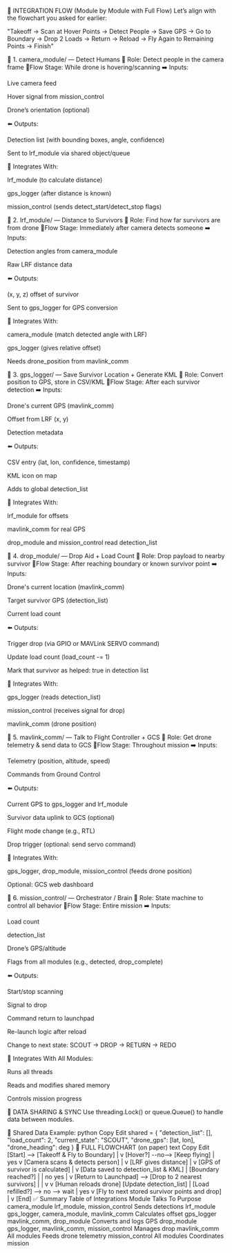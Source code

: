 🧩 INTEGRATION FLOW (Module by Module with Full Flow)
Let’s align with the flowchart you asked for earlier:

"Takeoff → Scan at Hover Points → Detect People → Save GPS → Go to Boundary → Drop 2 Loads → Return → Reload → Fly Again to Remaining Points → Finish"

🔶 1. camera_module/ — Detect Humans
🧠 Role: Detect people in the camera frame
📍Flow Stage: While drone is hovering/scanning
➡️ Inputs:

Live camera feed

Hover signal from mission_control

Drone’s orientation (optional)

⬅️ Outputs:

Detection list (with bounding boxes, angle, confidence)

Sent to lrf_module via shared object/queue

🧩 Integrates With:

lrf_module (to calculate distance)

gps_logger (after distance is known)

mission_control (sends detect_start/detect_stop flags)

🔶 2. lrf_module/ — Distance to Survivors
🧠 Role: Find how far survivors are from drone
📍Flow Stage: Immediately after camera detects someone
➡️ Inputs:

Detection angles from camera_module

Raw LRF distance data

⬅️ Outputs:

(x, y, z) offset of survivor

Sent to gps_logger for GPS conversion

🧩 Integrates With:

camera_module (match detected angle with LRF)

gps_logger (gives relative offset)

Needs drone_position from mavlink_comm

🔶 3. gps_logger/ — Save Survivor Location + Generate KML
🧠 Role: Convert position to GPS, store in CSV/KML
📍Flow Stage: After each survivor detection
➡️ Inputs:

Drone's current GPS (mavlink_comm)

Offset from LRF (x, y)

Detection metadata

⬅️ Outputs:

CSV entry (lat, lon, confidence, timestamp)

KML icon on map

Adds to global detection_list

🧩 Integrates With:

lrf_module for offsets

mavlink_comm for real GPS

drop_module and mission_control read detection_list

🔶 4. drop_module/ — Drop Aid + Load Count
🧠 Role: Drop payload to nearby survivor
📍Flow Stage: After reaching boundary or known survivor point
➡️ Inputs:

Drone's current location (mavlink_comm)

Target survivor GPS (detection_list)

Current load count

⬅️ Outputs:

Trigger drop (via GPIO or MAVLink SERVO command)

Update load count (load_count -= 1)

Mark that survivor as helped: true in detection list

🧩 Integrates With:

gps_logger (reads detection_list)

mission_control (receives signal for drop)

mavlink_comm (drone position)

🔶 5. mavlink_comm/ — Talk to Flight Controller + GCS
🧠 Role: Get drone telemetry & send data to GCS
📍Flow Stage: Throughout mission
➡️ Inputs:

Telemetry (position, altitude, speed)

Commands from Ground Control

⬅️ Outputs:

Current GPS to gps_logger and lrf_module

Survivor data uplink to GCS (optional)

Flight mode change (e.g., RTL)

Drop trigger (optional: send servo command)

🧩 Integrates With:

gps_logger, drop_module, mission_control (feeds drone position)

Optional: GCS web dashboard

🔶 6. mission_control/ — Orchestrator / Brain
🧠 Role: State machine to control all behavior
📍Flow Stage: Entire mission
➡️ Inputs:

Load count

detection_list

Drone’s GPS/altitude

Flags from all modules (e.g., detected, drop_complete)

⬅️ Outputs:

Start/stop scanning

Signal to drop

Command return to launchpad

Re-launch logic after reload

Change to next state: SCOUT → DROP → RETURN → REDO

🧩 Integrates With All Modules:

Runs all threads

Reads and modifies shared memory

Controls mission progress

🔄 DATA SHARING & SYNC
Use threading.Lock() or queue.Queue() to handle data between modules.

🧠 Shared Data Example:
python
Copy
Edit
shared = {
  "detection_list": [],
  "load_count": 2,
  "current_state": "SCOUT",
  "drone_gps": [lat, lon],
  "drone_heading": deg
}
🧭 FULL FLOWCHART (on paper)
text
Copy
Edit
[Start] --> [Takeoff & Fly to Boundary]
               |
               v
         [Hover?] --no--> [Keep flying]
               |
              yes
               v
    [Camera scans & detects person]
               |
               v
        [LRF gives distance]
               |
               v
    [GPS of survivor is calculated]
               |
               v
    [Data saved to detection_list & KML]
               |
         [Boundary reached?]
           |          |
          no         yes
           |          v
   [Return to Launchpad]    --> [Drop to 2 nearest survivors]
           |                          |
           v                          v
 [Human reloads drone]          [Update detection_list]
           |
     [Load refilled?] --> no --> wait
           |
          yes
           v
[Fly to next stored survivor points and drop]
           |
           v
         [End]
✅ Summary Table of Integrations
Module	Talks To	Purpose
camera_module	lrf_module, mission_control	Sends detections
lrf_module	gps_logger, camera_module, mavlink_comm	Calculates offset
gps_logger	mavlink_comm, drop_module	Converts and logs GPS
drop_module	gps_logger, mavlink_comm, mission_control	Manages drop
mavlink_comm	All modules	Feeds drone telemetry
mission_control	All modules	Coordinates mission